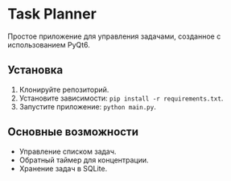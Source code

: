 # Task Planner
Простое приложение для управления задачами, созданное с использованием PyQt6.

## Установка
1. Клонируйте репозиторий.
2. Установите зависимости: `pip install -r requirements.txt`.
3. Запустите приложение: `python main.py`.

## Основные возможности
- Управление списком задач.
- Обратный таймер для концентрации.
- Хранение задач в SQLite.
